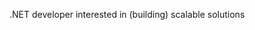 .NET developer interested in (building) scalable solutions


<!---
Clord77/Clord77 is a ✨ special ✨ repository because its `README.md` (this file) appears on your GitHub profile.
You can click the Preview link to take a look at your changes.
--->
